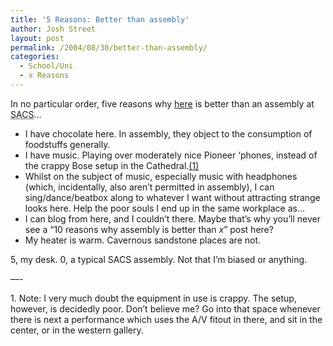 ```yaml
---
title: '5 Reasons: Better than assembly'
author: Josh Street
layout: post
permalink: /2004/08/30/better-than-assembly/
categories:
  - School/Uni
  - x Reasons
---
```

In no particular order, five reasons why [here][1] is better than an assembly at <acronym title="St. Andrews Cathedral School">SACS</acronym>&#8230;<!--more-->

*   I have chocolate here. In assembly, they object to the consumption of foodstuffs generally.
*   I have music. Playing over moderately nice Pioneer &#8216;phones, instead of the crappy Bose setup in the Cathedral.[(1)][2]
*   Whilst on the subject of music, especially music with headphones (which, incidentally, also aren&#8217;t permitted in assembly), I can sing/dance/beatbox along to whatever I want without attracting strange looks here. Help the poor souls I end up in the same workplace as&#8230;
*   I can blog from here, and I couldn&#8217;t there. Maybe that&#8217;s why you&#8217;ll never see a &#8220;10 reasons why assembly is better than *x*&#8221; post here?
*   My heater is warm. Cavernous sandstone places are not.

5, my desk. 0, a typical SACS assembly. Not that I&#8217;m biased or anything.

&#8212;-

<a name="footnote1">1.</a> Note: I very much doubt the equipment in use is crappy. The setup, however, is decidedly poor. Don&#8217;t believe me? Go into that space whenever there is next a performance which uses the A/V fitout in there, and sit in the center, or in the western gallery.

 [1]: http://127.0.0.1/
 [2]: #footnote1